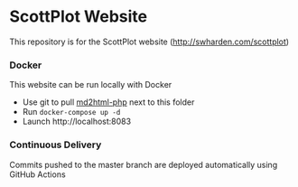 # ScottPlot Website

This repository is for the ScottPlot website (http://swharden.com/scottplot)

### Docker

This website can be run locally with Docker

* Use git to pull [md2html-php](https://github.com/swharden/md2html-php) next to this folder
* Run `docker-compose up -d` 
* Launch http://localhost:8083

### Continuous Delivery

Commits pushed to the master branch are deployed automatically using GitHub Actions